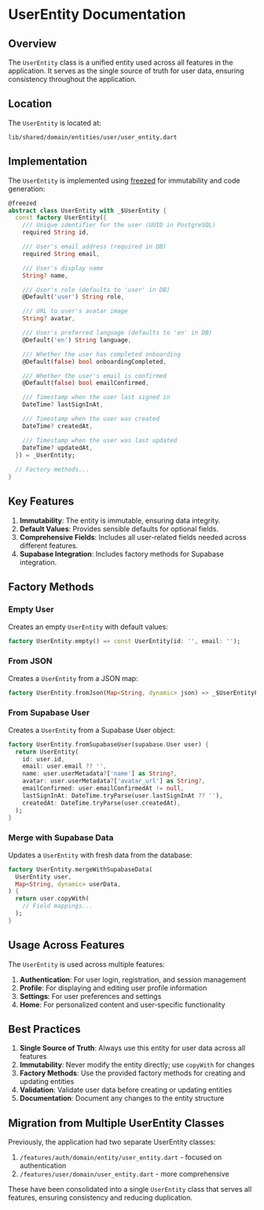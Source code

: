 # UserEntity Documentation

## Overview

The `UserEntity` class is a unified entity used across all features in the application. It serves as the single source of truth for user data, ensuring consistency throughout the application.

## Location

The `UserEntity` is located at:
```
lib/shared/domain/entities/user/user_entity.dart
```

## Implementation

The `UserEntity` is implemented using [freezed](https://pub.dev/packages/freezed) for immutability and code generation:

```dart
@freezed
abstract class UserEntity with _$UserEntity {
  const factory UserEntity({
    /// Unique identifier for the user (UUID in PostgreSQL)
    required String id,

    /// User's email address (required in DB)
    required String email,

    /// User's display name
    String? name,

    /// User's role (defaults to 'user' in DB)
    @Default('user') String role,

    /// URL to user's avatar image
    String? avatar,

    /// User's preferred language (defaults to 'en' in DB)
    @Default('en') String language,

    /// Whether the user has completed onboarding
    @Default(false) bool onboardingCompleted,

    /// Whether the user's email is confirmed
    @Default(false) bool emailConfirmed,

    /// Timestamp when the user last signed in
    DateTime? lastSignInAt,

    /// Timestamp when the user was created
    DateTime? createdAt,

    /// Timestamp when the user was last updated
    DateTime? updatedAt,
  }) = _UserEntity;
  
  // Factory methods...
}
```

## Key Features

1. **Immutability**: The entity is immutable, ensuring data integrity.
2. **Default Values**: Provides sensible defaults for optional fields.
3. **Comprehensive Fields**: Includes all user-related fields needed across different features.
4. **Supabase Integration**: Includes factory methods for Supabase integration.

## Factory Methods

### Empty User

Creates an empty `UserEntity` with default values:

```dart
factory UserEntity.empty() => const UserEntity(id: '', email: '');
```

### From JSON

Creates a `UserEntity` from a JSON map:

```dart
factory UserEntity.fromJson(Map<String, dynamic> json) => _$UserEntityFromJson(json);
```

### From Supabase User

Creates a `UserEntity` from a Supabase User object:

```dart
factory UserEntity.fromSupabaseUser(supabase.User user) {
  return UserEntity(
    id: user.id,
    email: user.email ?? '',
    name: user.userMetadata?['name'] as String?,
    avatar: user.userMetadata?['avatar_url'] as String?,
    emailConfirmed: user.emailConfirmedAt != null,
    lastSignInAt: DateTime.tryParse(user.lastSignInAt ?? ''),
    createdAt: DateTime.tryParse(user.createdAt),
  );
}
```

### Merge with Supabase Data

Updates a `UserEntity` with fresh data from the database:

```dart
factory UserEntity.mergeWithSupabaseData(
  UserEntity user,
  Map<String, dynamic> userData,
) {
  return user.copyWith(
    // Field mappings...
  );
}
```

## Usage Across Features

The `UserEntity` is used across multiple features:

1. **Authentication**: For user login, registration, and session management
2. **Profile**: For displaying and editing user profile information
3. **Settings**: For user preferences and settings
4. **Home**: For personalized content and user-specific functionality

## Best Practices

1. **Single Source of Truth**: Always use this entity for user data across all features
2. **Immutability**: Never modify the entity directly; use `copyWith` for changes
3. **Factory Methods**: Use the provided factory methods for creating and updating entities
4. **Validation**: Validate user data before creating or updating entities
5. **Documentation**: Document any changes to the entity structure

## Migration from Multiple UserEntity Classes

Previously, the application had two separate UserEntity classes:
1. `/features/auth/domain/entity/user_entity.dart` - focused on authentication
2. `/features/user/domain/user_entity.dart` - more comprehensive

These have been consolidated into a single `UserEntity` class that serves all features, ensuring consistency and reducing duplication.
